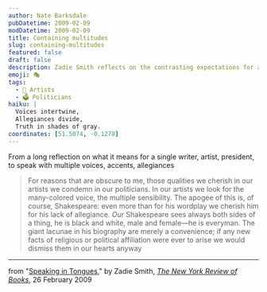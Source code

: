 ```yaml
---
author: Nate Barksdale
pubDatetime: 2009-02-09
modDatetime: 2009-02-09
title: Containing multitudes
slug: containing-multitudes
featured: false
draft: false
description: Zadie Smith reflects on the contrasting expectations for artists and politicians in her essay "Speaking in Tongues."
emoji: 🎭
tags:
  - 🎨 Artists
  - 🗳️ Politicians
haiku: |
  Voices intertwine,  
  Allegiances divide,  
  Truth in shades of gray.
coordinates: [51.5074, -0.1278]
---
```


From a long reflection on what it means for a single writer, artist, president, to speak with multiple voices, accents, allegiances

> For reasons that are obscure to me, those qualities we cherish in our artists we condemn in our politicians. In our artists we look for the many-colored voice, the multiple sensibility. The apogee of this is, of course, Shakespeare: even more than for his wordplay we cherish him for his lack of allegiance. _Our_ Shakespeare sees always both sides of a thing, he is black and white, male and female—he is everyman. The giant lacunae in his biography are merely a convenience; if any new facts of religious or political affiliation were ever to arise we would dismiss them in our hearts anyway

---

from "[Speaking in Tongues](http://www.nybooks.com/articles/22334)," by Zadie Smith, [_The New York Review of Books_](http://www.nybooks.com/articles/22334), 26 February 2009
